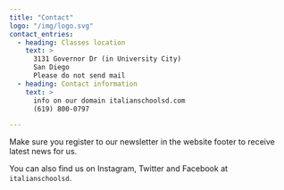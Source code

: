 ```yaml
---
title: "Contact"
logo: "/img/logo.svg"
contact_entries:
  - heading: Classes location
    text: >
      3131 Governor Dr (in University City)
      San Diego
      Please do not send mail
  - heading: Contact information
    text: >
      info on our domain italianschoolsd.com
      (619) 800-0797

---
```


Make sure you register to our newsletter in the website footer to receive latest news for us.

You can also find us on Instagram, Twitter and Facebook at `italianschoolsd`.

